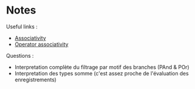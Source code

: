
# Notes #

Useful links :

 - [Associativity](https://en.wikipedia.org/wiki/Associative_property)
 - [Operator associativity](https://en.wikipedia.org/wiki/Operator_associativity)


Questions :

 - Interpretation complète du filtrage par motif des branches (PAnd & POr)
 - Interpretation des types somme
(c'est assez proche de l'évaluation des enregistrements)
